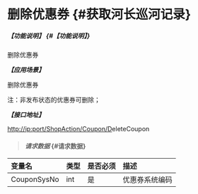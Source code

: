 # 删除优惠券 {#获取河长巡河记录}

##### _【功能说明】_ {#【功能说明】}

删除优惠券

_**【应用场景】**_

删除优惠券

注：非发布状态的优惠券可删除；

_**【接口地址】**_

[http://ip:port/ShopAction/Coupon/D](http://ip:port/HMQuery/PatrolRiver/GetPatrolRivers)eleteCoupon

> #### _请求数据_ {#请求数据}

| 变量名 | 类型 | 是否必须 | 描述 |
| :--- | :--- | :--- | :--- |
| CouponSysNo | int | 是 | 优惠券系统编码 |



